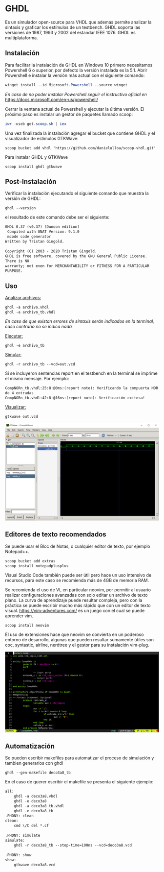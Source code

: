 # GHDL

Es un simulador open-source para VHDL que además permite analizar la sintaxis y graficar los estímulos de un testbench. GHDL soporta las versiones de 1987, 1993 y 2002 del estandar IEEE 1076. GHDL es multiplataforma.

## Instalación

Para facilitar la instalación de GHDL en Windows 10 primero necesitamos Powershell 6 o superior, por defecto la versión instalada es la 5.1. Abrir Powershell e instalar la versión más actual con el siguiente comando:

```powershell
winget install --id Microsoft.Powershell --source winget
```

*En caso de no poder instalar Powershell seguir el instructivo oficial en* https://docs.microsoft.com/en-us/powershell/

Cerrar la ventana actual de Powershell y ejecutar la última versión. El próximo paso es instalar un gestor de paquetes llamado scoop:

```powershell
iwr -useb get.scoop.sh | iex
```

Una vez finalizada la instalación agregar el bucket que contiene GHDL y el visualizador de estímulos GTKWave:

```
scoop bucket add vhdl 'https://github.com/danielulloa/scoop-vhdl.git'
```

Para instalar GHDL y GTKWave

```
scoop install ghdl gtkwave
```

## Post-Instalación

Verificar la instalación ejecutando el siguiente comando que muestra la versión de GHDL:

```
ghdl --version
```

el resultado de este comando debe ser el siguiente:

```
GHDL 0.37 (v0.37) [Dunoon edition]
 Compiled with GNAT Version: 9.1.0
 mcode code generator
Written by Tristan Gingold.

Copyright (C) 2003 - 2020 Tristan Gingold.
GHDL is free software, covered by the GNU General Public License.  There is NO
warranty; not even for MERCHANTABILITY or FITNESS FOR A PARTICULAR PURPOSE.
```



## Uso

<u>Analizar archivos:</u>

```
ghdl -a archivo.vhdl
ghdl -a archivo_tb.vhdl
```

*En caso de que existan errores de sintaxis serán indicados en la terminal, caso contrario no se indica nada*

<u>Ejecutar:</u>

```
ghdl -e archivo_tb
```

<u>Simular:</u>

```
ghdl -r archivo_tb --vcd=out.vcd
```

Si se incluyeron sentencias report en el testbench en la terminal se imprime el mismo mensaje. Por ejemplo:

```
CompNORn_tb.vhdl:25:8:@0ms:(report note): Verificando la compuerta NOR de 4 entradas
CompNORn_tb.vhdl:42:8:@16ns:(report note): Verificación exitosa!
```

<u>Visualizar:</u>

```
gtkwave out.vcd
```

![image-20220301220339827](../images/image-20220301220339827.png)

## Editores de texto recomendados

Se puede usar el Bloc de Notas, o cualquier editor de texto, por ejemplo Notepad++.

```
scoop bucket add extras
scoop install notepadplusplus
```

Visual Studio Code también puede ser útil pero hace un uso intensivo de recursos, para este caso se recomienda más de 4GB de memoria RAM.

Se recomienda el uso de VI, en particular neovim, por permitir al usuario realizar configuraciones avanzadas con solo editar un archivo de texto plano. La curva de aprendizaje puede resultar compleja, pero con la práctica se puede escribir mucho más rápido que con un editor de texto visual. https://vim-adventures.com/ es un juego con el cual se puede aprender vim.

```
scoop install neovim
```

El uso de extensiones hace que neovim se convierta en un poderoso entorno de desarrollo, algunas que pueden resultar sumamente útiles son coc, syntastic, airline, nerdtree y el gestor para su instalación vim-plug.

![image-20220301235907725](../images/image-20220301235907725.png)

## Automatización

Se pueden escribir makefiles para automatizar el proceso de simulación y tambien generarlos con ghdl

```
ghdl --gen-makefile deco3a8_tb
```

En el caso de querer escribir el makefile se presenta el siguiente ejemplo:

```
all:
	ghdl -a deco3a8.vhdl
	ghdl -e deco3a8
	ghdl -a deco3a8_tb.vhdl
	ghdl -e deco3a8_tb
.PHONY: clean
clean:
	cmd \/C del *.cf

.PHONY: simulate
simulate:
	ghdl -r deco3a8_tb --stop-time=100ns --vcd=deco3a8.vcd

.PHONY: show
show:
	gtkwave deco3a8.vcd
```
